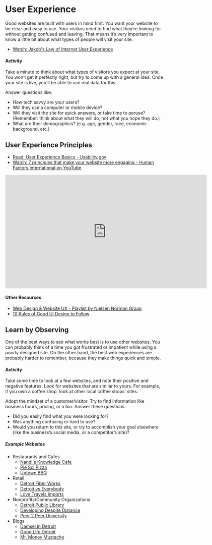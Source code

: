 # User Experience

Good websites are built with users in mind first. You want your website to be clear and easy to use. Your visitors need to find what they’re looking for without getting confused and leaving. That means it’s very important to know a little bit about what types of people will visit your site.
- <i class="fas fa-video"></i> [Watch: Jakob's Law of Internet User Experience](https://youtu.be/wzb4mK9DiHM)

#### Activity
Take a minute to think about what types of visitors you expect at your site. You won’t get it perfectly right, but try to come up with a general idea. Once your site is live, you’ll be able to use real data for this.

Answer questions like:
- How tech savvy are your users?
- Will they use a computer or mobile device?
- Will they visit the site for quick answers, or take time to peruse? (Remember: think about what they will do, not what you hope they do.)
- What are their demographics? (e.g. age, gender, race, economic background, etc.)

## User Experience Principles

- <i class="fab fa-readme"></i> [Read: User Experience Basics - Usability.gov](https://www.usability.gov/what-and-why/user-experience.html)
- <i class="fas fa-video"></i> [Watch: 7 principles that make your website more engaging - Human Factors International on YouTube](https://youtu.be/3J85SUZFXNM)
<iframe width="640" height="360" src="https://www.youtube.com/embed/3J85SUZFXNM" frameborder="0" allowfullscreen></iframe>

#### Other Resources
- <i class="fas fa-video"></i> [Web Design & Website UX - Playlist by Nielsen Norman Group](https://www.youtube.com/playlist?list=PLJOFJ3Ok_idv9-t6zNdI_eWnfdr3Q7mvJ)
- <i class="fas fa-video"></i> [10 Rules of Good UI Design to Follow](https://www.youtube.com/watch?v=RFv53AxxQAo)

## Learn by Observing
One of the best ways to see what works best is to use other websites. You can probably think of a time you got frustrated or impatient while using a poorly designed site. On the other hand, the best web experiences are probably harder to remember, because they make things quick and simple.

#### Activity
Take some time to look at a few websites, and note their positive and negative features. Look for websites that are similar to yours. For example, if you own a coffee shop, look at other local coffee shops' sites.

Adopt the mindset of a customer/visitor. Try to find information like business hours, pricing, or a bio. Answer these questions:
- Did you easily find what you were looking for?
- Was anything confusing or hard to use?
- Would you return to this site, or try to accomplish your goal elsewhere (like the business’s social media, or a competitor’s site)?

##### Example Websites
- Restaurants and Cafes
  - [Nandi's Knowledge Cafe](http://www.nandisknowledgecafe.com/)
  - [Pie Sci Pizza](https://piescipizza.com/)
  - [Uptown BBQ](https://uptownbbqdetroit.com/)
- Retail
  - [Detroit Fiber Works](https://www.detroitfiberworks.com/)
  - [Detroit vs Everybody](https://vseverybody.com/pages/homepage-2)
  - [Love Travels Imports](http://www.lovetravelsimports.com/)
- Nonprofits/Community Organizations
  - [Detroit Public Library](https://detroitpubliclibrary.org/)
  - [Developing Despite Distance](https://www.developingdespitedistance.org/)
  - [Peer 2 Peer University](https://www.p2pu.org/en/)
- Blogs
  - [Damsel in Detroit](http://www.damselindetroit.com/)
  - [Good Life Detroit](https://goodlifedetroit.com/)
  - [Mr. Money Mustache](https://www.mrmoneymustache.com/)
